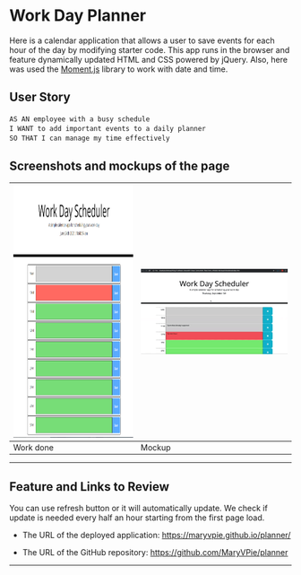 # Work Day Planner

Here is a calendar application that allows a user to save events for each hour of the day by modifying starter code. This app runs in the browser and feature dynamically updated HTML and CSS powered by jQuery. Also, here was used the [Moment.js](https://momentjs.com/) library to work with date and time. 

## User Story

```md
AS AN employee with a busy schedule
I WANT to add important events to a daily planner
SO THAT I can manage my time effectively
```

## Screenshots and mockups of the page



|<img src=".\Images\Planner.PNG" width="400" height="450" alt="Homepage"/>| ![A user clicks on slots on the color-coded calendar and edits the events.](./Assets/05-third-party-apis-homework-demo.gif)|
| --- | --- |
|  Work done | Mockup |

---



## Feature and Links to Review

You can use refresh button or it will automatically update. We check if update is needed every half an hour starting from the first page load.

* The URL of the deployed application: https://maryvpie.github.io/planner/

* The URL of the GitHub repository: https://github.com/MaryVPie/planner

- - -

